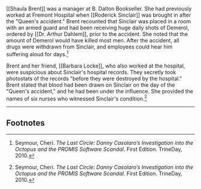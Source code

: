 [[Shaula Brent]] was a manager at B. Dalton Bookseller. She had previously worked at Fremont Hospital when [[Roderick Sinclair]] was brought in after the "Queen's accident." Brent recounted that Sinclair was placed in a room with an armed guard and had been receiving huge daily shots of Demerol, ordered by [[Dr. Arthur Dahlem]], prior to the accident. She noted that the amount of Demerol would have killed most men. After the accident, all drugs were withdrawn from Sinclair, and employees could hear him suffering aloud for days.[^1]

Brent and her friend, [[Barbara Locke]], who also worked at the hospital, were suspicious about Sinclair's hospital records. They secretly took photostats of the records "before they were destroyed by the hospital." Brent stated that blood had been drawn on Sinclair on the day of the "Queen's accident," and he had been under the influence. She provided the names of six nurses who witnessed Sinclair's condition.[^1]

---
## Footnotes

[^1]: Seymour, Cheri. *The Last Circle: Danny Casolaro’s Investigation into the Octopus and the PROMIS Software Scandal*. First Edition. TrineDay, 2010.